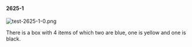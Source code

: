 #### 2625-1
![test-2625-1-0.png](https://github.com/lil-lab/nlvr/raw/master/nlvr/test/images/2/test-2625-1-0.png "test-2625-1-0.png")

There is a box with 4 items of which two are blue, one is yellow and one is black.